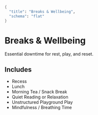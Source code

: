 ```meta
{
  "title": "Breaks & Wellbeing",
  "schema": "flat"
}
```

# Breaks & Wellbeing

Essential downtime for rest, play, and reset.

## Includes

- Recess
- Lunch
- Morning Tea / Snack Break
- Quiet Reading or Relaxation
- Unstructured Playground Play
- Mindfulness / Breathing Time
